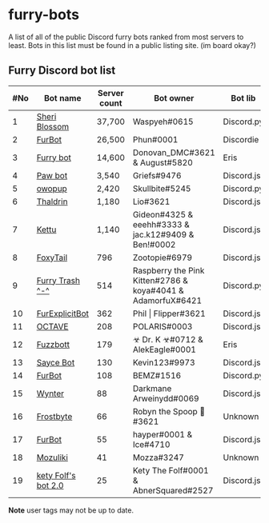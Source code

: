 # furry-bots
A list of all of the public Discord furry bots ranked from most servers to least. Bots in this list must be found in a public listing site. (im board okay?)


## Furry Discord bot list 

#No | Bot name | Server count | Bot owner | Bot lib
------------ | ------------- | -------------- | ---------- | -----------
1 | [Sheri Blossom](https://discord.com/oauth2/authorize?client_id=346702890368368640&scope=bot) | 37,700 | Waspyeh#0615 | Discord.py
2 | [FurBot](https://discord.com/oauth2/authorize?=&client_id=174176308396425217&scope=bot) | 26,500 | Phun#0001 | Discordie
3 | [Furry bot](https://discord.com/oauth2/authorize?client_id=398251412246495233&scope=bot)| 14,600 | Donovan_DMC#3621 & August#5820 | Eris
4 | [Paw bot](https://discord.com/oauth2/authorize?client_id=663823539672973353&scope=bot) | 3,540 | Griefs#9476 | Discord.js
5 | [owopup](https://discord.com/oauth2/authorize?client_id=365255872181567489&scope=bot) | 2,420 | Skullbite#5245 | Discord.py
6 | [Thaldrin](https://discord.com/oauth2/authorize?client_id=434662676547764244&scope=bot) | 1,180 | Lio#3621 | Discord.js
7 | [Kettu](https://discord.com/oauth2/authorize?client_id=667131062941384757&scope=bot) | 1,140 | Gideon#4325 & eeehh#3333 & jac.k12#9409 & Ben!#0002 | Discord.js
8 | [FoxyTail](https://discord.com/oauth2/authorize?client_id=716682147749953616&scope=bot) | 796 | Zootopie#6979 | Discord.js
9 | [Furry Trash ^-^](https://discord.com/oauth2/authorize?client_id=417900655601254420&scope=bot) | 514 | Raspberry the Pink Kitten#2786 & koya#4041 & AdamorfuX#6421 | Discord.py
10 | [FurExplicitBot](https://discord.com/oauth2/authorize?=&client_id=534828939198070824&scope=bot) | 362 | Phil \| Flipper#3621 | Discord.js
11 | [OCTAVE](https://discord.com/oauth2/authorize?client_id=501871267968712714&scope=bot) | 208 | POLARIS#0003 | Discord.js
12 | [Fuzzbott](https://discord.com/oauth2/authorize?client_id=730633518992064514&scope=bot) | 179 | ☣ Dr. K ☣#0712 & AlekEagle#0001 | Eris
13 | [Sayce Bot](https://discord.com/oauth2/authorize?client_id=730158145489338409&scope=bot) | 130 | Kevin123#9973 | Discord.js 
14 | [FurBot](https://discord.com/oauth2/authorize?client_id=716259432878702633&scope=bot) | 108 | BEMZ#1516 | Discord.py
15 | [Wynter](https://discord.com/oauth2/authorize?client_id=548269826020343809&scope=bot) | 88 | Darkmane Arweinydd#0069 | Discord.js
16 | [Frostbyte](https://discord.com/oauth2/authorize?client_id=732233716604076075&scope=bot) | 66 | Robyn the Spoop 🎃#3621 | Unknown 
17 | [FurBot](https://discord.com/oauth2/authorize?client_id=732807386414317658&scope=bot) | 55 | hayper#0001 & Ice#4710 | Discord.js
18 | [Mozuliki](https://discord.com/oauth2/authorize?client_id=670786019037020188&scope=bot) | 41 | Mozza#3247 | Unknown
19 | [kety Folf's bot 2.0](https://discord.com/oauth2/authorize?client_id=738164170385653802&scope=bot) | 25 | Kety The Folf#0001 & AbnerSquared#2527 | Discord.js

**Note** user tags may not be up to date. 


